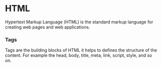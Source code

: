 # HTML
Hypertext Markup Language (HTML) is the standard markup language for creating web pages and web applications.

### Tags
Tags are the building blocks of HTML it helps to defines the structure of the content. For example the head, body, title, meta, link, script, style, and so on.
